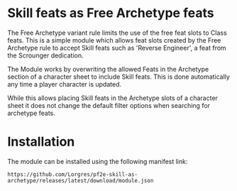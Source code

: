 # Skill feats as Free Archetype feats

The Free Archetype variant rule limits the use of the free feat slots to Class feats.
This is a simple module which allows feat slots created by the Free Archetype rule to accept Skill feats such as 'Reverse Engineer', a feat from the Scrounger dedication.

The Module works by overwriting the allowed Feats in the Archetype section of a character sheet to include Skill feats.
This is done automatically any time a player character is updated.

While this allows placing Skill feats in the Archetype slots of a character sheet it does not change the default filter options when searching for archetype feats.


# Installation

The module can be installed using the following manifest link:

`https://github.com/Lorgres/pf2e-skill-as-archetype/releases/latest/download/module.json`